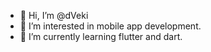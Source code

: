 - 👋 Hi, I’m @dVeki
- 👀 I’m interested in mobile app development.
- 🌱 I’m currently learning flutter and dart.

<!---
dVeki/dVeki is a ✨ special ✨ repository because its `README.md` (this file) appears on your GitHub profile.
You can click the Preview link to take a look at your changes.
--->
